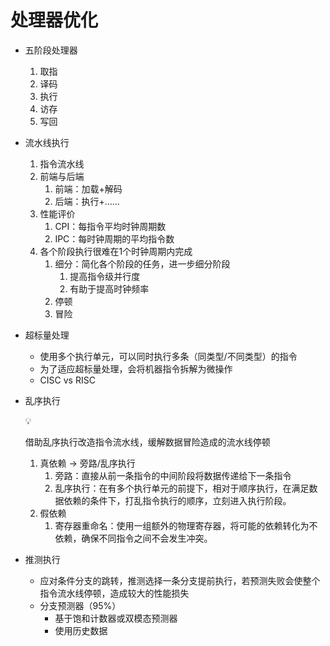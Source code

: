 # 处理器优化

- 五阶段处理器
    1. 取指
    2. 译码
    3. 执行
    4. 访存
    5. 写回
- 流水线执行
    1. 指令流水线
    2. 前端与后端
        1. 前端：加载+解码
        2. 后端：执行+……
    3. 性能评价
        1. CPI：每指令平均时钟周期数
        2. IPC：每时钟周期的平均指令数
    4. 各个阶段执行很难在1个时钟周期内完成 
        1. 细分：简化各个阶段的任务，进一步细分阶段
            1. 提高指令级并行度
            2. 有助于提高时钟频率
        2. 停顿
        3. 冒险
- 超标量处理
    - 使用多个执行单元，可以同时执行多条（同类型/不同类型）的指令
    - 为了适应超标量处理，会将机器指令拆解为微操作
    - CISC vs RISC
- 乱序执行
    
    <aside>
    💡
    
    借助乱序执行改造指令流水线，缓解数据冒险造成的流水线停顿
    
    </aside>
    
    1. 真依赖 → 旁路/乱序执行
        1. 旁路：直接从前一条指令的中间阶段将数据传递给下一条指令
        2. 乱序执行：在有多个执行单元的前提下，相对于顺序执行，在满足数据依赖的条件下，打乱指令执行的顺序，立刻进入执行阶段。
    2. 假依赖
        1. 寄存器重命名：使用一组额外的物理寄存器，将可能的依赖转化为不依赖，确保不同指令之间不会发生冲突。
- 推测执行
    - 应对条件分支的跳转，推测选择一条分支提前执行，若预测失败会使整个指令流水线停顿，造成较大的性能损失
    - 分支预测器（95%）
        - 基于饱和计数器或双模态预测器
        - 使用历史数据